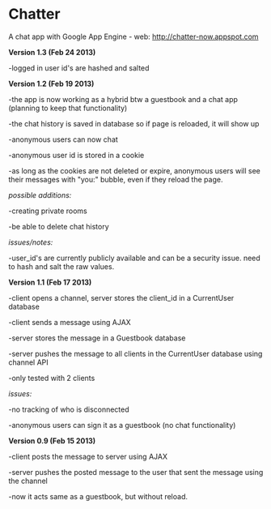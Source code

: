 Chatter
==============

A chat app with Google App Engine - web: http://chatter-now.appspot.com

**Version 1.3 (Feb 24 2013)**

-logged in user id's are hashed and salted

**Version 1.2 (Feb 19 2013)**

-the app is now working as a hybrid btw a guestbook and a chat app (planning to keep that functionality)

-the chat history is saved in database so if page is reloaded, it will show up

-anonymous users can now chat

-anonymous user id is stored in a cookie

-as long as the cookies are not deleted or expire, anonymous users will see their messages with "you:" bubble,
even if they reload the page.

*possible additions:*

-creating private rooms

-be able to delete chat history

*issues/notes:*

-user_id's are currently publicly available and can be a security issue. need to hash and salt the raw values.


**Version 1.1 (Feb 17 2013)**

-client opens a channel, server stores the client_id in a CurrentUser database

-client sends a message using AJAX

-server stores the message in a Guestbook database

-server pushes the message to all clients in the CurrentUser database using channel API

-only tested with 2 clients 

*issues:*

-no tracking of who is disconnected

-anonymous users can sign it as a guestbook (no chat functionality)


**Version 0.9 (Feb 15 2013)**

-client posts the message to server using AJAX

-server pushes the posted message to the user that sent the message using the channel

-now it acts same as a guestbook, but without reload.
